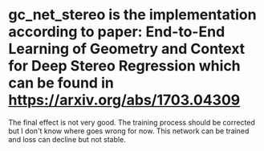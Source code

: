 # gc_net_stereo is the implementation according to paper: End-to-End Learning of Geometry and Context for Deep Stereo Regression which can be found in https://arxiv.org/abs/1703.04309 

The final effect is not very good. The training process should be corrected but I don't know where goes wrong for now. This network can be trained and loss can decline but not stable.
